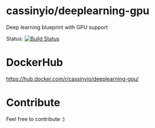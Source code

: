 # cassinyio/deeplearning-gpu
Deep learning blueprint with GPU support

Status: [![Build Status](https://travis-ci.org/cassinyio/deeplearning-gpu.svg?branch=master)](https://travis-ci.org/cassinyio/deeplearning-gpu)

# DockerHub
https://hub.docker.com/r/cassinyio/deeplearning-gpu/

# Contribute
Feel free to contribute :)
